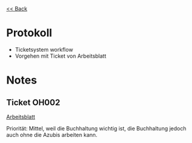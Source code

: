 [<< Back](../situation/6/Lernsituation.md)

# Protokoll

- Ticketsystem workflow
- Vorgehen mit Ticket von Arbeitsblatt

# Notes

## Ticket OH002

[Arbeitsblatt](https://gsobk.sharepoint.com/:w:/s/msteams_2ffa7f/EYWaxrJLjPNLgT-gROd7P_wB4RuWag30mfQ03ECJSQdztA?e=HJpH6R)

Priorität: Mittel,
weil die Buchhaltung wichtig ist, die Buchhaltung jedoch auch ohne die Azubis arbeiten kann.
